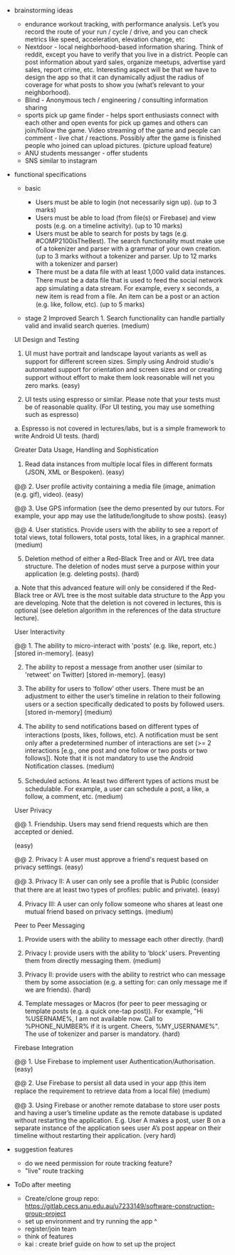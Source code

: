 - brainstorming ideas
    - endurance workout tracking, with performance analysis. Let’s you record the route of your run / cycle / drive, and you can check metrics like speed, acceleration, elevation change, etc
    - Nextdoor - local neighborhood-based information sharing. Think of reddit, except you have to verify that you live in a district. People can post information about yard sales, organize meetups, advertise yard sales, report crime, etc. Interesting aspect will be that we have to design the app so that it can dynamically adjust the radius of coverage for what posts to show you (what’s relevant to your neighborhood).
    - Blind - Anonymous tech / engineering / consulting information sharing
    - sports pick up game finder - helps sport enthusiasts connect with each other and open events for pick up games and others can join/follow the game. Video streaming of the game and people can comment - live chat / reactions. Possibly after the game is finished people who joined can upload pictures. (picture upload feature)
    - ANU students messanger - offer students
    - SNS similar to instagram
- functional specifications
    - basic
        - Users must be able to login (not necessarily sign up). (up to 3 marks)
        - Users must be able to load (from ﬁle(s) or Firebase) and view posts (e.g. on a timeline activity). (up to 10 marks)
        - Users must be able to search for posts by tags (e.g. #COMP2100isTheBest). The search functionality must make use of a tokenizer and parser with a grammar of your own creation. (up to 3 marks without a tokenizer and parser. Up to 12 marks with a tokenizer and parser)
        - There must be a data ﬁle with at least 1,000 valid data instances. There must be a data ﬁle that is used to feed the social network app simulating a data stream. For example, every x seconds, a new item is read from a ﬁle. An item can be a post or an action (e.g. like, follow, etc). (up to 5 marks)

    - stage 2
    Improved Search 1. Search functionality can handle partially valid and invalid search queries. (medium)

    UI Design and Testing

    1. UI must have portrait and landscape layout variants as well as support for diﬀerent screen sizes.
    Simply using Android studio's automated support for orientation and screen sizes and or creating support without eﬀort to make them look reasonable will net you zero marks. (easy)

    2. UI tests using espresso or similar.
    Please note that your tests must be of reasonable quality. (For UI testing, you may use something such as espresso)

    a. Espresso is not covered in lectures/labs, but is a simple framework to write Android UI tests. (hard)

    Greater Data Usage, Handling and Sophistication

    1. Read data instances from multiple local ﬁles in diﬀerent formats (JSON, XML or Bespoken). (easy)

    @@ 2. User proﬁle activity containing a media ﬁle (image, animation (e.g. gif), video). (easy)

    @@ 3. Use GPS information (see the demo presented by our tutors. For example, your app may use the latitude/longitude to show posts). (easy)

    @@ 4. User statistics. Provide users with the ability to see a report of total views, total followers, total posts, total likes, in a graphical manner. (medium)

    5. Deletion method of either a Red-Black Tree and or AVL tree data structure. The deletion of nodes must serve a purpose within your application (e.g. deleting posts). (hard)

    a. Note that this advanced feature will only be considered if the Red-Black tree or AVL tree is the most suitable data structure to the App you are developing. Note that the deletion is not covered in lectures, this is optional (see deletion algorithm in the references of the data structure lecture).

    User Interactivity

    @@ 1. The ability to micro-interact with 'posts' (e.g. like, report, etc.) [stored in-memory]. (easy)

    2. The ability to repost a message from another user (similar to 'retweet' on Twitter) [stored in-memory]. (easy)

    3. The ability for users to ‘follow’ other users. There must be an adjustment to either the user’s timeline in relation to their following users or a section speciﬁcally dedicated to posts by followed users. [stored in-memory] (medium)

    4. The ability to send notiﬁcations based on diﬀerent types of interactions (posts, likes, follows, etc). A notiﬁcation must be sent only after a predetermined number of interactions are set (>= 2 interactions [e.g., one post and one follow or two posts or two follows]). Note that it is not mandatory to use the Android Notiﬁcation classes. (medium)

    5. Scheduled actions. At least two diﬀerent types of actions must be schedulable. For example, a user can schedule a post, a like, a follow, a comment, etc. (medium)

    User Privacy

    @@ 1. Friendship. Users may send friend requests which are then accepted or denied.

    (easy)

    @@ 2. Privacy I: A user must approve a friend's request based on privacy settings. (easy)

    @@ 3. Privacy II: A user can only see a proﬁle that is Public (consider that there are at least two types of proﬁles: public and private). (easy)

    4. Privacy III: A user can only follow someone who shares at least one mutual friend based on privacy settings. (medium)

    Peer to Peer Messaging

    1. Provide users with the ability to message each other directly. (hard)

    2. Privacy I: provide users with the ability to ‘block’ users. Preventing them from directly messaging them. (medium)

    3. Privacy II: provide users with the ability to restrict who can message them by some association (e.g. a setting for: can only message me if we are friends). (hard)

    4. Template messages or Macros (for peer to peer messaging or template posts (e.g. a quick one-tap post)). For example, "Hi %USERNAME%, I am not available now. Call to %PHONE_NUMBER% if it is urgent. Cheers, %MY_USERNAME%". The use of tokenizer and parser is mandatory. (hard)

    Firebase Integration

    @@ 1. Use Firebase to implement user Authentication/Authorisation. (easy)

    @@ 2. Use Firebase to persist all data used in your app (this item replace the requirement to retrieve data from a local ﬁle) (medium)

    @@ 3. Using Firebase or another remote database to store user posts and having a user’s timeline update as the remote database is updated without restarting the application. E.g. User A makes a post, user B on a separate instance of the application sees user A’s post appear on their timeline without restarting their application. (very hard)

- suggestion features
    - do we need permission for route tracking feature?
    - "live" route tracking

- ToDo after meeting
    - Create/clone group repo: https://gitlab.cecs.anu.edu.au/u7233149/software-construction-group-project
    - set up environment and try running the app ^
    - register/join team
    - think of features
    - kai : create brief guide on how to set up the project